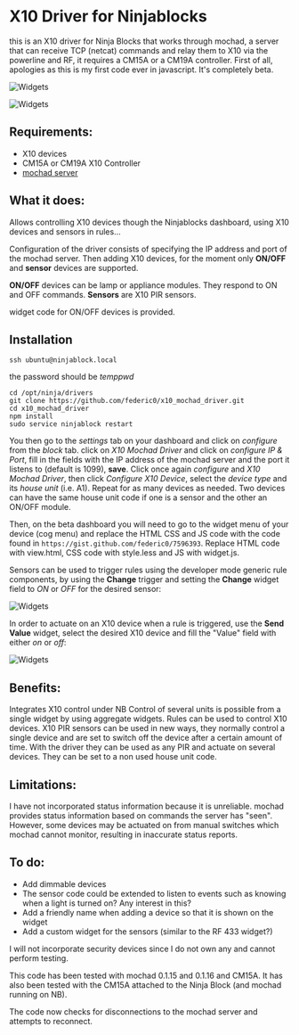 X10 Driver for Ninjablocks
==========================

this is an X10 driver for Ninja Blocks that works through mochad, a server that can receive TCP (netcat) commands and relay them to X10 via the powerline and RF, it requires a CM15A or a CM19A controller. First of all, apologies as this is my first code ever in javascript. It's completely beta. 

![Widgets](https://www.dropbox.com/s/o3cuo7hh3ja460u/X10%20widget.png)

![Widgets](https://www.dropbox.com/s/ro8pr43qpsfoqiq/x10%20sensor.png)

Requirements:
-------------

* X10 devices
* CM15A or CM19A X10 Controller
* [mochad server](http://sourceforge.net/apps/mediawiki/mochad/index.php?title=Main_Page)

What it does:
-------------

Allows controlling X10 devices though the Ninjablocks dashboard, using X10 devices and sensors in rules...

Configuration of the driver consists of specifying the IP address and port of the mochad server. Then adding X10 devices, for the moment only **ON/OFF** and **sensor** devices are supported.

**ON/OFF** devices can be lamp or appliance modules. They respond to ON and OFF commands.
**Sensors** are X10 PIR sensors.

widget code for ON/OFF devices is provided.


Installation
------------

```
ssh ubuntu@ninjablock.local
```
the password should be *temppwd*

```
cd /opt/ninja/drivers
git clone https://github.com/federic0/x10_mochad_driver.git
cd x10_mochad_driver
npm install
sudo service ninjablock restart
```

You then go to the *settings* tab on your dashboard and click on *configure* from the *block* tab. click on *X10 Mochad Driver* and click on *configure IP & Port*, fill in the fields with the IP address of the mochad server and the port it listens to (default is 1099), **save**. Click once again *configure* and *X10 Mochad Driver*, then click *Configure X10 Device*, select the *device type* and its *house unit* (i.e. A1). Repeat for as many devices as needed. Two devices can have the same house unit code if one is a sensor and the other an ON/OFF module.

Then, on the beta dashboard you will need to go to the widget menu of your device (cog menu) and replace the HTML CSS and JS code with the code found in ```https://gist.github.com/federic0/7596393```. Replace HTML code with view.html, CSS code with style.less and JS with widget.js.
 
Sensors can be used to trigger rules using the developer mode generic rule components, by using the **Change** trigger and setting the **Change** widget field to *ON* or *OFF* for the desired sensor:

![Widgets](https://https://www.dropbox.com/s/hg1a4rn7fvhjy4d/trigger%20rule%20based%20on%20x10%20sensor.png)

In order to actuate on an X10 device when a rule is triggered, use the **Send Value** widget, select the desired X10 device and fill the "Value" field with either *on* or *off*:

![Widgets](https://www.dropbox.com/s/6wld4zrvtez4m4e/actuate%20on%20X10%20in%20rules.png)


Benefits:
---------

Integrates X10 control under NB
Control of several units is possible from a single widget by using aggregate widgets.
Rules can be used to control X10 devices.
X10 PIR sensors can be used in new ways, they normally control a single device and are set to switch off the device after a certain amount of time. With the driver they can be used as any PIR and actuate on several devices. They can be set to a non used house unit code.

Limitations:
------------

I have not incorporated status information because it is unreliable. mochad provides status information based on commands the server has "seen". However, some devices may be actuated on from manual switches which mochad cannot monitor, resulting in inaccurate status reports.

To do:
------

* Add dimmable devices
* The sensor code could be extended to listen to events such as knowing when a light is turned on? Any interest in this?
* Add a friendly name when adding a device so that it is shown on the widget
* Add a custom widget for the sensors (similar to the RF 433 widget?)

I will not incorporate security devices since I do not own any and cannot perform testing.

This code has been tested with mochad 0.1.15 and 0.1.16 and CM15A. It has also been tested with the CM15A attached to the Ninja Block (and mochad running on NB). 

The code now checks for disconnections to the mochad server and attempts to reconnect.

